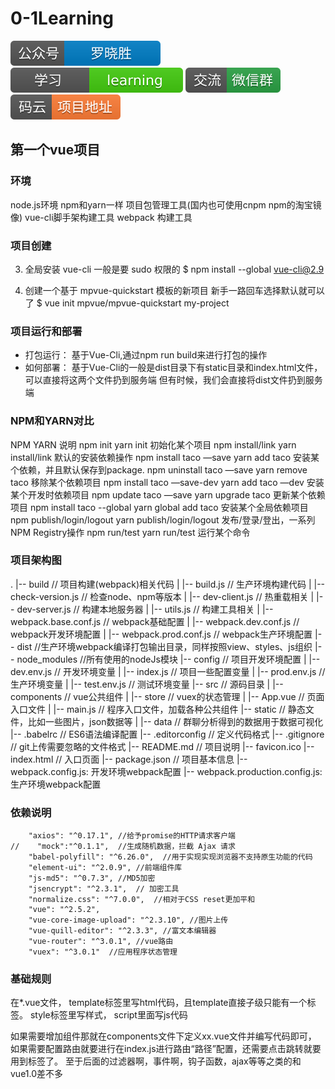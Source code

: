 # 0-1Learning

![alt text](../../static/common/svg/luoxiaosheng.svg "公众号")
![alt text](../../static/common/svg/luoxiaosheng_learning.svg "学习")
![alt text](../../static/common/svg/luoxiaosheng_wechat.svg "微信")
![alt text](../../static/common/svg/luoxiaosheng_gitee.svg "码云")


## 第一个vue项目

### 环境
node.js环境
npm和yarn一样 项目包管理工具(国内也可使用cnpm npm的淘宝镜像)
vue-cli脚手架构建工具
webpack 构建工具

### 项目创建

3. 全局安装 vue-cli
一般是要 sudo 权限的
$ npm install --global vue-cli@2.9

4. 创建一个基于 mpvue-quickstart 模板的新项目
新手一路回车选择默认就可以了
$ vue init mpvue/mpvue-quickstart my-project


### 项目运行和部署
* 打包运行：
基于Vue-Cli,通过npm run build来进行打包的操作
* 如何部署：
基于Vue-Cli的一般是dist目录下有static目录和index.html文件，可以直接将这两个文件扔到服务端
但有时候，我们会直接将dist文件扔到服务端


### NPM和YARN对比
NPM	YARN	说明
npm init	yarn init	初始化某个项目
npm install/link	yarn install/link	默认的安装依赖操作
npm install taco —save	yarn add taco	安装某个依赖，并且默认保存到package.
npm uninstall taco —save	yarn remove taco	移除某个依赖项目
npm install taco —save-dev	yarn add taco —dev	安装某个开发时依赖项目
npm update taco —save	yarn upgrade taco	更新某个依赖项目
npm install taco --global	yarn global add taco	安装某个全局依赖项目
npm publish/login/logout	yarn publish/login/logout	发布/登录/登出，一系列NPM Registry操作
npm run/test	yarn run/test	运行某个命令


### 项目架构图
.
|-- build                            // 项目构建(webpack)相关代码
|   |-- build.js                     // 生产环境构建代码
|   |-- check-version.js             // 检查node、npm等版本
|   |-- dev-client.js                // 热重载相关
|   |-- dev-server.js                // 构建本地服务器
|   |-- utils.js                     // 构建工具相关
|   |-- webpack.base.conf.js         // webpack基础配置
|   |-- webpack.dev.conf.js          // webpack开发环境配置
|   |-- webpack.prod.conf.js         // webpack生产环境配置
|-- dist                             //生产环境webpack编译打包输出目录，同样按照view、styles、js组织
|-- node_modules                     //所有使用的nodeJs模块
|-- config                           // 项目开发环境配置
|   |-- dev.env.js                   // 开发环境变量
|   |-- index.js                     // 项目一些配置变量
|   |-- prod.env.js                  // 生产环境变量
|   |-- test.env.js                  // 测试环境变量
|-- src                              // 源码目录
|   |-- components                     // vue公共组件
|   |-- store                          // vuex的状态管理
|   |-- App.vue                        // 页面入口文件
|   |-- main.js                        // 程序入口文件，加载各种公共组件
|-- static                           // 静态文件，比如一些图片，json数据等
|   |-- data                           // 群聊分析得到的数据用于数据可视化
|-- .babelrc                         // ES6语法编译配置
|-- .editorconfig                    // 定义代码格式
|-- .gitignore                       // git上传需要忽略的文件格式
|-- README.md                        // 项目说明
|-- favicon.ico 
|-- index.html                       // 入口页面
|-- package.json                     // 项目基本信息
|-- webpack.config.js: 开发环境webpack配置
|-- webpack.production.config.js: 生产环境webpack配置


### 依赖说明
~~~~
    "axios": "^0.17.1", //给予promise的HTTP请求客户端
//    "mock":"^0.1.1",  //生成随机数据，拦截 Ajax 请求
    "babel-polyfill": "^6.26.0",  //用于实现实现浏览器不支持原生功能的代码
    "element-ui": "^2.0.9", //前端组件库
    "js-md5": "^0.7.3", //MD5加密
    "jsencrypt": "^2.3.1",  // 加密工具
    "normalize.css": "^7.0.0",  //相对于CSS reset更加平和
    "vue": "^2.5.2",
    "vue-core-image-upload": "^2.3.10", //图片上传
    "vue-quill-editor": "^2.3.3", //富文本编辑器
    "vue-router": "^3.0.1", //vue路由
    "vuex": "^3.0.1"  //应用程序状态管理
~~~~

### 基础规则
在*.vue文件，
template标签里写html代码，且template直接子级只能有一个标签。
style标签里写样式，
script里面写js代码

如果需要增加组件那就在components文件下定义xx.vue文件并编写代码即可，
如果需要配置路由就要进行在index.js进行路由“路径”配置，还需要点击跳转就要用到<router-link></router-link>标签了。
至于后面的过滤器啊，事件啊，钩子函数，ajax等等之类的和vue1.0差不多
